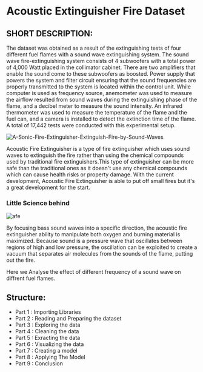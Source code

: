 
# Acoustic Extinguisher Fire Dataset #

## SHORT DESCRIPTION:
The dataset was obtained as a result of the extinguishing tests of four different fuel flames with a sound wave extinguishing system. The sound wave fire-extinguishing system consists of 4 subwoofers with a total power of 4,000 Watt placed in the collimator cabinet. There are two amplifiers that enable the sound come to these subwoofers as boosted. Power supply that powers the system and filter circuit ensuring that the sound frequencies are properly transmitted to the system is located within the control unit. While computer is used as frequency source, anemometer was used to measure the airflow resulted from sound waves during the extinguishing phase of the flame, and a decibel meter to measure the sound intensity. An infrared thermometer was used to measure the temperature of the flame and the fuel can, and a camera is installed to detect the extinction time of the flame. A total of 17,442 tests were conducted with this experimental setup.

![A-Sonic-Fire-Extinguisher-Extinguish-Fire-by-Sound-Waves](https://user-images.githubusercontent.com/98824143/177034786-1cab3159-ce39-4905-a757-f051793debae.jpg)


Acoustic Fire Extinguisher is a type of fire extinguisher which uses sound waves to extinguish the fire rather than using the chemical compounds used by traditional fire extinguishers.This type of extinguisher can be more safe than the traditional ones as it doesn't use any chemical compounds which can cause health risks or property damage. With the current development, Acoustic Fire Extinguisher is able to put off small fires but it's a great development for the start.
 
 ### Little Science behind
 ![afe](https://user-images.githubusercontent.com/98824143/177034816-4514811b-5b55-4840-9fd1-769ee6585af8.jpg)
 
By focusing bass sound waves into a specific direction, the acoustic fire extinguisher ability to manipulate both oxygen and burning material is maximized. Because sound is a pressure wave that oscillates between regions of high and low pressure, the oscillation can be exploited to create a vacuum that separates air molecules from the sounds of the flame, putting out the fire.

Here we Analyse the effect of different frequency of a sound wave on diffrent fuel flames.

## Structure:

- Part 1 : Importing Libraries
- Part 2 : Reading and Preparing the dataset
- Part 3 : Exploring the data
- Part 4 : Cleaning the data
- Part 5 : Exracting the data
- Part 6 : Visualizing the data
- Part 7 : Creating a model
- Part 8 : Applying The Model
- Part 9 : Conclusion
